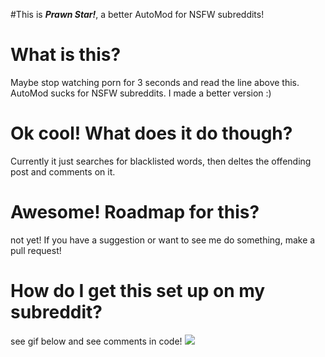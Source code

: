 #This is ***Prawn Star!***, a better AutoMod for NSFW subreddits!
# What is this?
Maybe stop watching porn for 3 seconds and read the line above this. AutoMod sucks for NSFW subreddits. I made a better version :)
# Ok cool! What does it do though?
Currently it just searches for blacklisted words, then deltes the offending post and comments on it.
# Awesome! Roadmap for this?
not yet! If you have a suggestion or want to see me do something, make a pull request!
# How do I get this set up on my subreddit?
see gif below and see comments in code!
![](https://github.com/Tele-Mon/prawn-star/blob/main/prawnstar%20tutorial(1).gif)
